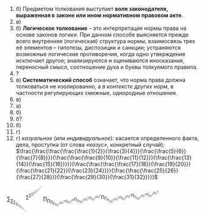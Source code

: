 1. б) Предметом толкования выступает **воля законодателя, выраженная в законе или ином нормативном правовом акте**. 
2. в)
3. б) **Логическое толкование** – это интерпретация нормы права на основе законов логики. При данном способе выясняется прежде всего внутренняя (логическая) структура нормы, взаимосвязь трех её элементов – гипотезы, диспозиции и санкции; устраняются возможные логические противоречия, когда одно утверждение исключает другое; анализируются и оцениваются иносказания, переносный смысл, соотношение духа и буквы толкуемого правила.
4. ?
5. в) **Систематический способ** означает, что норма права должна толковаться не изолированно, а _в контексте других норм_, в частности регулирующих смежные, однородные отношения.
6. в) 
7. а)
8. б)
9. б?
10. б)
11. г)
12. г) *казуальное* (или *индивидуальное*): касается определенного факта, дела, проступка (от слова *«казус»*, конкретный случай);
$\frac{\frac{\frac{\frac{\frac{1}{2}}{\frac{3}{4}}}{\frac{\frac{5}{6}}{\frac{7}{8}}}}{\frac{\frac{\frac{9}{10}}{\frac{11}{12}}}{\frac{\frac{13}{14}}{\frac{15}{16}}}}}{\frac{\frac{\frac{\frac{17}{18}}{\frac{19}{20}}}{\frac{\frac{21}{22}}{\frac{23}{24}}}}{\frac{\frac{\frac{25}{26}}{\frac{27}{28}}}{\frac{\frac{29}{30}}{\frac{31}{32}}}}}$

$\sum{}_{\sum{}_{\sum{}_{\sum{}_{\sum{}_{\sum{}_{\sum{}_{\sum{}_{\sum{}_{\sum{}_{\sum{}_{\sum{}_{\sum{}_{\sum{}_{\sum}}}}}}}}}}}}}}^{\sum{}^{\sum{}^{\sum{}^{\sum{}^{\sum{}^{\sum{}^{\sum{}^{\sum{}^{\sum{}^{\sum{}^{\sum{}^{\sum{}^{\sum^{\sum{}}{}}}}}}}}}}}}}}$
$\prod{}_{\prod{}_{\prod{}_{\prod{}_{\prod{}_{\prod{}}^{\prod{}}}^{\prod{}_{\prod{}}^{\prod{}}}}^{\prod{}_{\prod{}_{\prod{}}^{\prod{}}}^{\prod{}}}}^{\prod{}_{\prod{}_{\prod{}_{\prod{}}^{\prod{}}}^{\prod{}_{\prod{}}^{\prod{}}}}^{\prod{}_{\prod{}_{\prod{}}^{\prod{}}}^{\prod{}_{\prod{}}^{\prod{}}}}}}^{\prod{}_{\prod{}_{\prod{}_{\prod{}_{\prod{}}^{\prod{}}}^{\prod{}_{\prod{}}^{\prod{}}}}^{\prod{}_{\prod{}_{\prod{}}^{\prod{}}}^{\prod{}_{\prod{}}^{\prod{}}}}}^{\prod{}_{\prod{}_{\prod{}_{\prod{}}^{\prod{}}}^{\prod{}_{\prod{}}^{\prod{}}}}^{\prod{}_{\prod{}_{\prod{}}^{\prod{}}}^{\prod{}_{\prod{}}^{\prod{}}}}}}$
